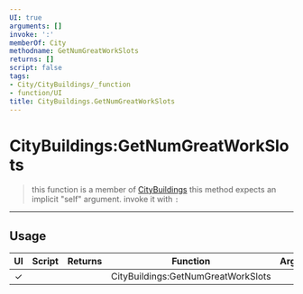 ```yaml
---
UI: true
arguments: []
invoke: ':'
memberOf: City
methodname: GetNumGreatWorkSlots
returns: []
script: false
tags:
- City/CityBuildings/_function
- function/UI
title: CityBuildings.GetNumGreatWorkSlots
---
```

# CityBuildings:GetNumGreatWorkSlots
> this function is a member of [CityBuildings](civ-6/lua/CityBuildings.md)
> this method expects an implicit "self" argument. invoke it with `:`
-----
## Usage
|  UI | Script | Returns | Function | Arguments |
|:---:|:------:|-------:|:--------:|:---------|
|✓| ||CityBuildings:GetNumGreatWorkSlots||
